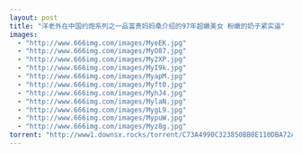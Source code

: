 ```yaml
---
layout: post
title: "洋老外在中国约炮系列之一品富贵妈妈桑介绍的97年超嫩美女 粉嫩的奶子紧实逼"
images:
  - "http://www.666img.com/images/MyeEK.jpg"
  - "http://www.666img.com/images/MyO87.jpg"
  - "http://www.666img.com/images/My2XP.jpg"
  - "http://www.666img.com/images/MyI9k.jpg"
  - "http://www.666img.com/images/MyapM.jpg"
  - "http://www.666img.com/images/Myft0.jpg"
  - "http://www.666img.com/images/MyhJ4.jpg"
  - "http://www.666img.com/images/MylaN.jpg"
  - "http://www.666img.com/images/MygL9.jpg"
  - "http://www.666img.com/images/MypuW.jpg"
  - "http://www.666img.com/images/Myz8g.jpg"
torrent: "http://www1.downsx.rocks/torrent/C73A4990C323850BB0E110DBA72AF979713AF48C"
---
```

